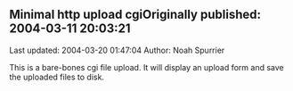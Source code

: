 ## Minimal http upload cgiOriginally published: 2004-03-11 20:03:21 
Last updated: 2004-03-20 01:47:04 
Author: Noah Spurrier 
 
This is a bare-bones cgi file upload. It will display an upload form and save the uploaded files to disk.